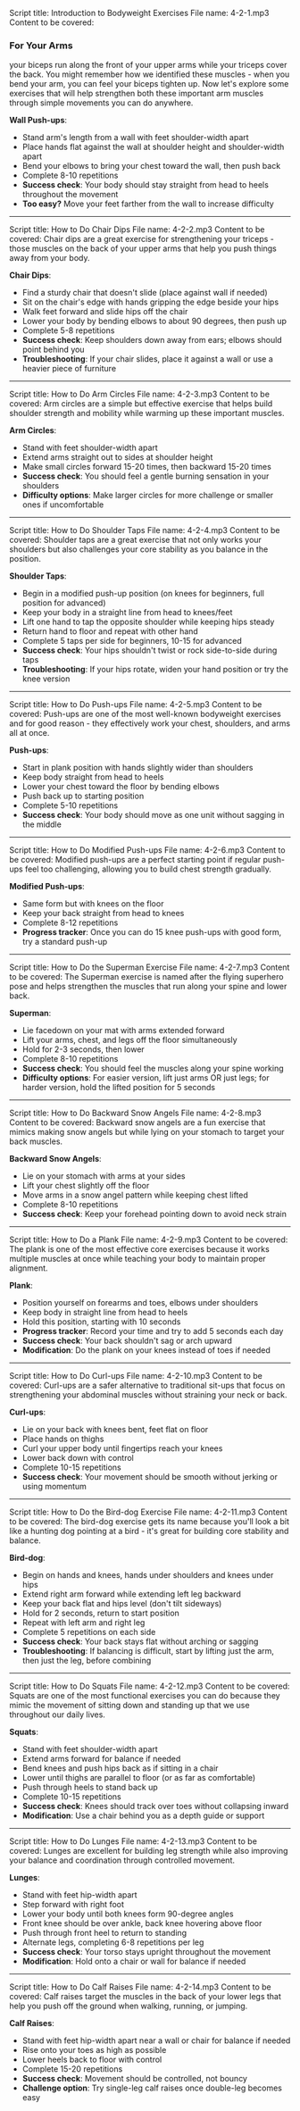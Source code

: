 Script title: Introduction to Bodyweight Exercises
File name: 4-2-1.mp3
Content to be covered:
### For Your Arms
your biceps run along the front of your upper arms while your triceps cover the back. You might remember how we identified these muscles - when you bend your arm, you can feel your biceps tighten up. Now let's explore some exercises that will help strengthen both these important arm muscles through simple movements you can do anywhere.

**Wall Push-ups**: 
  - Stand arm's length from a wall with feet shoulder-width apart
  - Place hands flat against the wall at shoulder height and shoulder-width apart
  - Bend your elbows to bring your chest toward the wall, then push back
  - Complete 8-10 repetitions
  - **Success check**: Your body should stay straight from head to heels throughout the movement
  - **Too easy?** Move your feet farther from the wall to increase difficulty

---

Script title: How to Do Chair Dips
File name: 4-2-2.mp3
Content to be covered:
Chair dips are a great exercise for strengthening your triceps - those muscles on the back of your upper arms that help you push things away from your body.

**Chair Dips**: 
  - Find a sturdy chair that doesn't slide (place against wall if needed)
  - Sit on the chair's edge with hands gripping the edge beside your hips
  - Walk feet forward and slide hips off the chair
  - Lower your body by bending elbows to about 90 degrees, then push up
  - Complete 5-8 repetitions
  - **Success check**: Keep shoulders down away from ears; elbows should point behind you
  - **Troubleshooting**: If your chair slides, place it against a wall or use a heavier piece of furniture

---

Script title: How to Do Arm Circles
File name: 4-2-3.mp3
Content to be covered:
Arm circles are a simple but effective exercise that helps build shoulder strength and mobility while warming up these important muscles.

**Arm Circles**: 
  - Stand with feet shoulder-width apart
  - Extend arms straight out to sides at shoulder height
  - Make small circles forward 15-20 times, then backward 15-20 times
  - **Success check**: You should feel a gentle burning sensation in your shoulders
  - **Difficulty options**: Make larger circles for more challenge or smaller ones if uncomfortable

---

Script title: How to Do Shoulder Taps
File name: 4-2-4.mp3
Content to be covered:
Shoulder taps are a great exercise that not only works your shoulders but also challenges your core stability as you balance in the position.

**Shoulder Taps**: 
  - Begin in a modified push-up position (on knees for beginners, full position for advanced)
  - Keep your body in a straight line from head to knees/feet
  - Lift one hand to tap the opposite shoulder while keeping hips steady
  - Return hand to floor and repeat with other hand
  - Complete 5 taps per side for beginners, 10-15 for advanced
  - **Success check**: Your hips shouldn't twist or rock side-to-side during taps
  - **Troubleshooting**: If your hips rotate, widen your hand position or try the knee version

---

Script title: How to Do Push-ups
File name: 4-2-5.mp3
Content to be covered:
Push-ups are one of the most well-known bodyweight exercises and for good reason - they effectively work your chest, shoulders, and arms all at once.

 **Push-ups**: 
  - Start in plank position with hands slightly wider than shoulders
  - Keep body straight from head to heels
  - Lower your chest toward the floor by bending elbows
  - Push back up to starting position
  - Complete 5-10 repetitions
  - **Success check**: Your body should move as one unit without sagging in the middle

---

Script title: How to Do Modified Push-ups
File name: 4-2-6.mp3
Content to be covered:
Modified push-ups are a perfect starting point if regular push-ups feel too challenging, allowing you to build chest strength gradually.

**Modified Push-ups**: 
  - Same form but with knees on the floor
  - Keep your back straight from head to knees
  - Complete 8-12 repetitions
  - **Progress tracker**: Once you can do 15 knee push-ups with good form, try a standard push-up

---

Script title: How to Do the Superman Exercise
File name: 4-2-7.mp3
Content to be covered:
The Superman exercise is named after the flying superhero pose and helps strengthen the muscles that run along your spine and lower back.

**Superman**: 
  - Lie facedown on your mat with arms extended forward
  - Lift your arms, chest, and legs off the floor simultaneously
  - Hold for 2-3 seconds, then lower
  - Complete 8-10 repetitions
  - **Success check**: You should feel the muscles along your spine working
  - **Difficulty options**: For easier version, lift just arms OR just legs; for harder version, hold the lifted position for 5 seconds

---

Script title: How to Do Backward Snow Angels
File name: 4-2-8.mp3
Content to be covered:
Backward snow angels are a fun exercise that mimics making snow angels but while lying on your stomach to target your back muscles.

**Backward Snow Angels**: 
  - Lie on your stomach with arms at your sides
  - Lift your chest slightly off the floor
  - Move arms in a snow angel pattern while keeping chest lifted
  - Complete 8-10 repetitions
  - **Success check**: Keep your forehead pointing down to avoid neck strain

---

Script title: How to Do a Plank
File name: 4-2-9.mp3
Content to be covered:
The plank is one of the most effective core exercises because it works multiple muscles at once while teaching your body to maintain proper alignment.

**Plank**: 
  - Position yourself on forearms and toes, elbows under shoulders
  - Keep body in straight line from head to heels
  - Hold this position, starting with 10 seconds
  - **Progress tracker**: Record your time and try to add 5 seconds each day
  - **Success check**: Your back shouldn't sag or arch upward
  - **Modification**: Do the plank on your knees instead of toes if needed

---

Script title: How to Do Curl-ups
File name: 4-2-10.mp3
Content to be covered:
Curl-ups are a safer alternative to traditional sit-ups that focus on strengthening your abdominal muscles without straining your neck or back.

**Curl-ups**: 
  - Lie on your back with knees bent, feet flat on floor
  - Place hands on thighs
  - Curl your upper body until fingertips reach your knees
  - Lower back down with control
  - Complete 10-15 repetitions
  - **Success check**: Your movement should be smooth without jerking or using momentum

---

Script title: How to Do the Bird-dog Exercise
File name: 4-2-11.mp3
Content to be covered:
The bird-dog exercise gets its name because you'll look a bit like a hunting dog pointing at a bird - it's great for building core stability and balance.

**Bird-dog**: 
  - Begin on hands and knees, hands under shoulders and knees under hips
  - Extend right arm forward while extending left leg backward
  - Keep your back flat and hips level (don't tilt sideways)
  - Hold for 2 seconds, return to start position
  - Repeat with left arm and right leg
  - Complete 5 repetitions on each side
  - **Success check**: Your back stays flat without arching or sagging
  - **Troubleshooting**: If balancing is difficult, start by lifting just the arm, then just the leg, before combining

---

Script title: How to Do Squats
File name: 4-2-12.mp3
Content to be covered:
Squats are one of the most functional exercises you can do because they mimic the movement of sitting down and standing up that we use throughout our daily lives.

**Squats**: 
  - Stand with feet shoulder-width apart
  - Extend arms forward for balance if needed
  - Bend knees and push hips back as if sitting in a chair
  - Lower until thighs are parallel to floor (or as far as comfortable)
  - Push through heels to stand back up
  - Complete 10-15 repetitions
  - **Success check**: Knees should track over toes without collapsing inward
  - **Modification**: Use a chair behind you as a depth guide or support

---

Script title: How to Do Lunges
File name: 4-2-13.mp3
Content to be covered:
Lunges are excellent for building leg strength while also improving your balance and coordination through controlled movement.

**Lunges**: 
  - Stand with feet hip-width apart
  - Step forward with right foot
  - Lower your body until both knees form 90-degree angles
  - Front knee should be over ankle, back knee hovering above floor
  - Push through front heel to return to standing
  - Alternate legs, completing 6-8 repetitions per leg
  - **Success check**: Your torso stays upright throughout the movement
  - **Modification**: Hold onto a chair or wall for balance if needed

---

Script title: How to Do Calf Raises
File name: 4-2-14.mp3
Content to be covered:
Calf raises target the muscles in the back of your lower legs that help you push off the ground when walking, running, or jumping.

**Calf Raises**: 
  - Stand with feet hip-width apart near a wall or chair for balance if needed
  - Rise onto your toes as high as possible
  - Lower heels back to floor with control
  - Complete 15-20 repetitions
  - **Success check**: Movement should be controlled, not bouncy
  - **Challenge option**: Try single-leg calf raises once double-leg becomes easy
